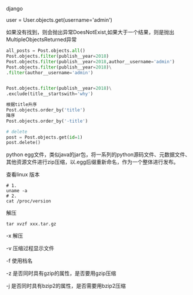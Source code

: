 django

user = User.objects.get(username='admin')

如果没有找到，则会抛出异常DoesNotExist,如果大于一个结果，则是抛出MultipleObjectsReturned异常

```python
all_posts = Post.objects.all()
Post.objects.filter(publish__year=2018)
Post.objects.filter(publish__year=2018,author__username='admin')
Post.objects.filter(publish__year=2018)\
.filter(author__username='admin')


Post.objects.filter(publish__year=2018)\
.exclude(title__startswith='why')

根据title升序
Post.objects.order_by('title')
降序
Post.objects.order_by('-title')

# delete
post = Post.objects.get(id=1)
post.delete()
```

python egg文件，类似java的jar包，将一系列的python源码文件、元数据文件、其他资源文件进行zip压缩，以.egg后缀重新命名，作为一个整体进行发布。



查看linux 版本

```
# 1.
uname -a
# 2.
cat /proc/version

```

解压

```
tar xvzf xxx.tar.gz
```

-x 解压

-v 压缩过程显示文件

-f 使用档名

-z 是否同时具有gzip的属性，是否要用gzip压缩

-j 是否同时具有bzip2的属性，是否需要用bzip2压缩